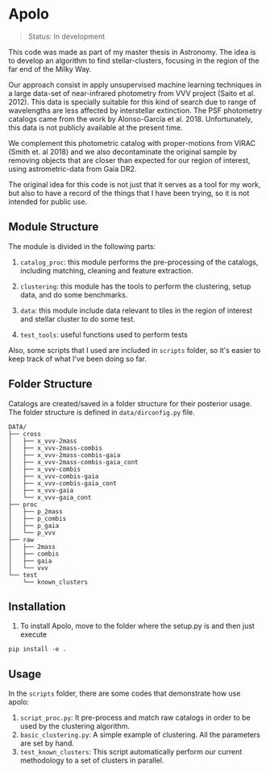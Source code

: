 Apolo
=====

> Status: In development 

This code was made as part of my master thesis in Astronomy. The idea is
to develop an algorithm to find stellar-clusters, focusing in the region of
the far end of the Milky Way.

Our approach consist in apply unsupervised machine learning techniques in a large
data-set of near-infrared photometry from VVV project (Saito et al. 2012). 
This data is specially suitable for this kind
of search due to range of wavelengths are less affected by interstellar extinction.
The PSF photometry catalogs came from the work by Alonso-García et al. 2018. Unfortunately,
this data is not publicly available at the present time. 

We complement this photometric 
catalog with proper-motions from VIRAC (Smith et. al 2018) and 
we also decontaminate the original sample by removing objects that are closer than expected
for our region of interest, using astrometric-data from Gaia DR2.

The original idea for this code is not just that it serves as a tool for my work, but also
to have a record of the things that I have been trying, so it is not intended for public use.
 

Module Structure
----------------

The module is divided in the following parts:

 1. `catalog_proc`: this module performs the pre-processing of the catalogs,  including matching,
  cleaning and feature extraction.
 
 2. `clustering`: this module has the tools to perform the clustering, setup data, and do some benchmarks.
 
 3. `data`: this module include data relevant to tiles in the region of interest and stellar cluster to do some test.
 
 4. `test_tools`: useful functions used to perform tests

Also, some scripts that I used are included in `scripts` folder, so it's easier to keep track of what I've 
been doing so far.

Folder Structure
----------------

Catalogs are created/saved in a folder structure for their posterior usage. The folder structure is
defined in `data/dirconfig.py` file. 

```
DATA/
├── cross
│   ├── x_vvv-2mass
│   ├── x_vvv-2mass-combis
│   ├── x_vvv-2mass-combis-gaia
│   ├── x_vvv-2mass-combis-gaia_cont
│   ├── x_vvv-combis
│   ├── x_vvv-combis-gaia
│   ├── x_vvv-combis-gaia_cont
│   ├── x_vvv-gaia
│   └── x_vvv-gaia_cont
├── proc
│   ├── p_2mass
│   ├── p_combis
│   ├── p_gaia
│   └── p_vvv
├── raw
│   ├── 2mass
│   ├── combis
│   ├── gaia
│   └── vvv
└── test
    └── known_clusters

```

Installation
------------

1. To install Apolo, move to the folder where the setup.py is and then just execute

```
pip install -e .
```

Usage
-----

In the `scripts` folder, there are some codes that demonstrate how use apolo:

1. `script_proc.py`: It pre-process and match raw catalogs in order to be used by the clustering algorithm.
2. `basic_clustering.py`: A simple example of clustering. All the parameters are set by hand.
3. `test_known_clusters`: This script automatically perform our current methodology to a set of clusters in parallel.



